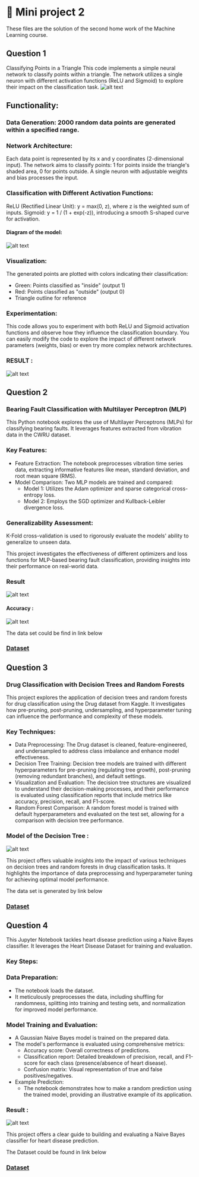 
# 📗 Mini project 2
These files are the solution of the second home work of the Machine Learning course.

## Question 1 

Classifying Points in a Triangle
This code implements a simple neural network to classify points within a triangle. The network utilizes a single neuron with different activation functions (ReLU and Sigmoid) to explore their impact on the classification task.
![alt text](1_6.png)


## Functionality:

### Data Generation: 2000 random data points are generated within a specified range.

### Network Architecture:
Each data point is represented by its x and y coordinates (2-dimensional input).
The network aims to classify points: 1 for points inside the triangle's shaded area, 0 for points outside.
A single neuron with adjustable weights and bias processes the input.

### Classification with Different Activation Functions:
ReLU (Rectified Linear Unit): y = max(0, z), where z is the weighted sum of inputs.
Sigmoid: y = 1 / (1 + exp(-z)), introducing a smooth S-shaped curve for activation.

#### Diagram of the model: 

![alt text](1_8.png)

### Visualization:
 The generated points are plotted with colors indicating their classification:
- Green: Points classified as "inside" (output 1)
- Red: Points classified as "outside" (output 0)
- Triangle outline for reference

### Experimentation:

This code allows you to experiment with both ReLU and Sigmoid activation functions and observe how they influence the classification boundary. You can easily modify the code to explore the impact of different network parameters (weights, bias) or even try more complex network architectures.

### RESULT :
![alt text](1_5.png)


## Question 2 

### Bearing Fault Classification with Multilayer Perceptron (MLP)

This Python notebook explores the use of Multilayer Perceptrons (MLPs) for classifying bearing faults. It leverages features extracted from vibration data in the CWRU dataset.

### Key Features:

- Feature Extraction: The notebook preprocesses vibration time series data, extracting informative features like mean, standard deviation, and root mean square (RMS).
- Model Comparison: Two MLP models are trained and compared:
  - Model 1: Utilizes the Adam optimizer and sparse categorical cross-entropy loss.
  - Model 2: Employs the SGD optimizer and Kullback-Leibler divergence loss.

### Generalizability Assessment:
 K-Fold cross-validation is used to rigorously evaluate the models' ability to generalize to unseen data.

This project investigates the effectiveness of different optimizers and loss functions for MLP-based bearing fault classification, providing insights into their performance on real-world data.

### Result

![alt text](2_10.png)

#### Accuracy :

![alt text](2_11.png)

The data set could be find in link below
### [Dataset](https://engineering.case.edu/bearingdatacenter/download-data-file)

## Question 3 

### Drug Classification with Decision Trees and Random Forests

This project explores the application of decision trees and random forests for drug classification using the Drug dataset from Kaggle. It investigates how pre-pruning, post-pruning, undersampling, and hyperparameter tuning can influence the performance and complexity of these models.

### Key Techniques:

- Data Preprocessing:
 The Drug dataset is cleaned, feature-engineered, and undersampled to address class imbalance and enhance model effectiveness.
- Decision Tree Training:
 Decision tree models are trained with different hyperparameters for pre-pruning (regulating tree growth), post-pruning (removing redundant branches), and default settings.
- Visualization and Evaluation:
 The decision tree structures are visualized to understand their decision-making processes, and their performance is evaluated using classification reports that include metrics like accuracy, precision, recall, and F1-score.
- Random Forest Comparison:
 A random forest model is trained with default hyperparameters and evaluated on the test set, allowing for a comparison with decision tree performance.

### Model of the Decision Tree :
![alt text](3_7.png)

This project offers valuable insights into the impact of various techniques on decision trees and random forests in drug classification tasks. It highlights the importance of data preprocessing and hyperparameter tuning for achieving optimal model performance.

The data set is generated by link below
### [Dataset]([https://engineering.case.edu/bearingdatacenter/download-data-file](https://scikit-learn.org/stable/modules/generated/sklearn.datasets.fetch_covtype.html#sklearn.datasets.fetch_covtype))


## Question 4 

This Jupyter Notebook tackles heart disease prediction using a Naive Bayes classifier. It leverages the Heart Disease Dataset for training and evaluation.

### Key Steps:

### Data Preparation:
- The notebook loads the dataset.
- It meticulously preprocesses the data, including shuffling for randomness, splitting into training and testing sets, and normalization for improved model performance.

### Model Training and Evaluation:
- A Gaussian Naive Bayes model is trained on the prepared data.
- The model's performance is evaluated using comprehensive metrics:
  - Accuracy score: Overall correctness of predictions.
  - Classification report: Detailed breakdown of precision, recall, and F1-score for each class (presence/absence of heart disease).
  - Confusion matrix: Visual representation of true and false positives/negatives.
- Example Prediction:
  - The notebook demonstrates how to make a random prediction using the trained model, providing an illustrative example of its application.
### Result : 
  ![alt text](4_9.png)
  
This project offers a clear guide to building and evaluating a Naive Bayes classifier for heart disease prediction.

The Dataset could be found in link below

### [Dataset](https://www.kaggle.com/datasets/johnsmith88/heart-disease-dataset)


